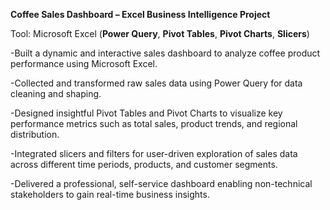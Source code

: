 ******Coffee Sales Dashboard – Excel Business Intelligence Project******

Tool: Microsoft Excel (**Power Query**, **Pivot Tables**, **Pivot Charts**, **Slicers**)

-Built a dynamic and interactive sales dashboard to analyze coffee product performance using Microsoft Excel.

-Collected and transformed raw sales data using Power Query for data cleaning and shaping.

-Designed insightful Pivot Tables and Pivot Charts to visualize key performance metrics such as total sales, product trends, and regional distribution.

-Integrated slicers and filters for user-driven exploration of sales data across different time periods, products, and customer segments.

-Delivered a professional, self-service dashboard enabling non-technical stakeholders to gain real-time business insights.
